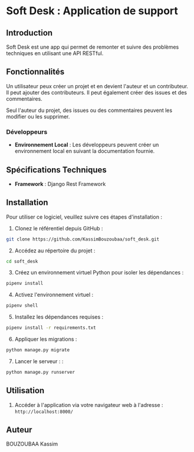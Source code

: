 # Soft Desk : Application de support

## Introduction

Soft Desk est une app qui permet de remonter et suivre des problèmes techniques en utilisant une API RESTful.

## Fonctionnalités

Un utilisateur peux créer un projet et en devient l'auteur et un contributeur. Il peut ajouter des contributeurs. Il peut également créer des issues et des commentaires.

Seul l'auteur du projet, des issues ou des commentaires peuvent les modifier ou les supprimer.

### Développeurs

- **Environnement Local** : Les développeurs peuvent créer un environnement local en suivant la documentation fournie.

## Spécifications Techniques

- **Framework** : Django Rest Framework

## Installation
Pour utiliser ce logiciel, veuillez suivre ces étapes d'installation :

1. Clonez le référentiel depuis GitHub :

```bash
git clone https://github.com/KassimBouzoubaa/soft_desk.git
```
2. Accédez au répertoire du projet :
```bash
cd soft_desk
```
3. Créez un environnement virtuel Python pour isoler les dépendances :
```bash
pipenv install
```
4. Activez l'environnement virtuel :
```bash
pipenv shell
```
5. Installez les dépendances requises :
```bash
pipenv install -r requirements.txt
```

6. Appliquer les migrations :
```bash
python manage.py migrate
```

7. Lancer le serveur : :
```bash
python manage.py runserver
```


## Utilisation

1. Accéder à l'application via votre navigateur web à l'adresse : `http://localhost:8000/`


## Auteur

BOUZOUBAA Kassim


